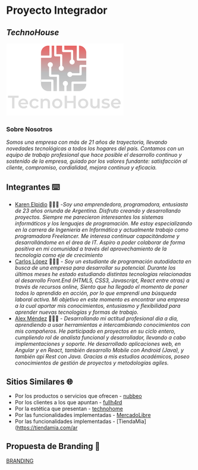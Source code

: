 # Proyecto Integrador  
## ***TechnoHouse*** 
 ![Alt Text](https://raw.githubusercontent.com/Alexus167/grupo_2_technoHouse/main/Logo_.png)

###  Sobre  Nosotros
_Somos una empresa con más de 21 años de trayectoria, llevando novedades tecnológicas a todos los hogares del país. Contamos con un equipo de trabajo profesional que hace posible el desarrollo continuo y sostenido de la empresa, guiado por los valores fundante: satisfacción al cliente, compromiso, cordialidad, mejora continua y eficacia._

## Integrantes  ⌨️

- [Karen Elpidio](https://github.com/KarenElpidio) 👩🏾‍💻
-_Soy una emprendedora, programadora, entusiasta de 23 años oriunda de Argentina. Disfruto creando y desarrollando proyectos. Siempre me parecieron interesantes los sistemas informáticos y los lenguajes de programación. Me estoy especializando en la carrera de Ingeniería en Informática y actualmente trabajo como programadora Freelancer.
Me interesa continuar capacitándome y desarrollándome en el área de IT. Aspiro a poder colaborar de forma positiva en mi comunidad a través del aprovechamiento de la tecnología como eje de crecimiento_
- [Carlos López](https://github.com/karlos2312) 👨🏽‍💻 - 
_Soy un estudiante de programación autodidacta en busca de una empresa para desarrollar su potencial. Durante los últimos meses he estado estudiando distintas tecnologías relacionadas al desarrollo Front.End (HTML5, CSS3, Javascript, React entre otras) a través de recursos online, Siento que ha llegado el momento de poner todos lo aprendido en acción, por lo que emprendí una búsqueda laboral activa. Mi objetivo en este momento es encontrar una empresa a la cual aportar mis conocimientos, entusiasmo y flexibilidad para aprender nuevas tecnologías y formas de trabajo._
- [Alex Méndez](https://github.com/Alexus167) 👨🏽‍💻 -
_Desarrollando mi actitud profesional dia a dia, aprendiendo a usar herramientas e intercambiando conocimientos con mis compañeros.
He participado en proyectos en su ciclo entero, cumpliendo rol de analista funcional y desarrollador, llevando a cabo implementaciones y soporte.
He desarrollado aplicaciones web, en Angular y en React, también desarrollo Mobile con Android (Java), y también api Rest con Java.
Gracias a mis estudios académicos, poseo conocimientos de gestión de proyectos y metodologías agiles._

##  Sitios Similares  🌐
    
* Por los productos o servicios que ofrecen - [nubbeo](https://www.nubbeo.com.ar/)
* Por los clientes a los que apuntan - [fullh4rd](https://www.fullh4rd.com.ar/)
* Por la estética que presentan - [technohome](https://www.technohome.com.ar/)
* Por las funcionalidades implementadas - [MercadoLibre](https://www.mercadolibre.com.ar/)
* Por las funcionalidades implementadas - [TiendaMia](https://tiendamia.com/ar

## Propuesta de Branding 🚀

[BRANDING](https://github.com/Alexus167/grupo_2_technoHouse/blob/main/branding/branding.pdf)

